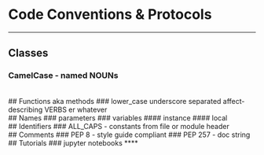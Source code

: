 # Code Conventions & Protocols
****
## Classes
### CamelCase - named NOUNs
<br>
## Functions aka methods 
###  lower_case underscore separated affect-describing VERBS er whatever
<br>
## Names
### parameters
### variables
#### instance
#### local
<br>
## Identifiers
### ALL_CAPS - constants from file or module header
<br>
## Comments
### PEP 8 - style guide compliant
### PEP 257 - doc string
<br>
## Tutorials
### jupyter notebooks
****
